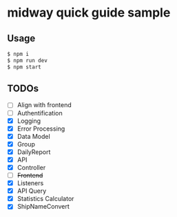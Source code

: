 # midway quick guide sample

## Usage

```bash
$ npm i
$ npm run dev
$ npm start
```

## TODOs

- [ ] Align with frontend
- [ ] Authentification
- [x] Logging
- [x] Error Processing
- [x] Data Model
- [x] Group
- [x] DailyReport
- [x] API
- [x] Controller
- [ ] ~~Frontend~~
- [x] Listeners
- [x] API Query
- [x] Statistics Calculator
- [x] ShipNameConvert
